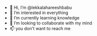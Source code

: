 - 👋 Hi, I’m @lekkalahareeshbabu
- 👀 I’m interested in everything
- 🌱 I’m currently learning knowledge
- 💞️ I’m looking to collaborate with my mind
- 📫 you don't want to reach me 

<!---
lekkalahareeshbabu/lekkalahareeshbabu is a ✨ special ✨ repository because its `README.md` (this file) appears on your GitHub profile.
You can click the Preview link to take a look at your changes.
--->
